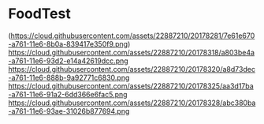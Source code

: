 # FoodTest
(https://cloud.githubusercontent.com/assets/22887210/20178281/7e61e670-a761-11e6-8b0a-839417e350f9.png)
https://cloud.githubusercontent.com/assets/22887210/20178318/a803be4a-a761-11e6-93d2-e14a42619dcc.png
https://cloud.githubusercontent.com/assets/22887210/20178320/a8d73dec-a761-11e6-888b-9a92771c6830.png
https://cloud.githubusercontent.com/assets/22887210/20178325/aa3d17ba-a761-11e6-91a2-6dd366e6fac5.png
https://cloud.githubusercontent.com/assets/22887210/20178328/abc380ba-a761-11e6-93ae-31026b877694.png
